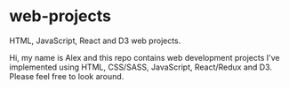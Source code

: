 # web-projects
HTML, JavaScript, React and D3 web projects.

Hi, my name is Alex and this repo contains web development projects I've implemented using HTML, CSS/SASS, JavaScript, React/Redux and D3. Please feel free to look around.

